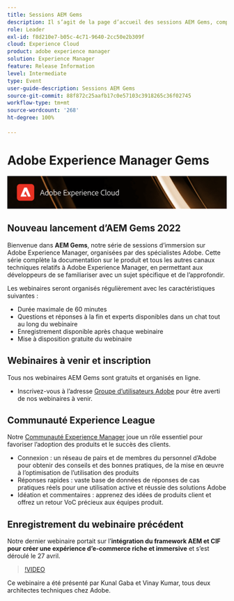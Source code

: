 ```yaml
---
title: Sessions AEM Gems
description: Il s’agit de la page d’accueil des sessions AEM Gems, comprenant des informations sur la série de webinaires et des informations d’inscription pour les webinaires précédents et à venir.
role: Leader
exl-id: f8d210e7-b05c-4c71-9640-2cc50e2b309f
cloud: Experience Cloud
product: adobe experience manager
solution: Experience Manager
feature: Release Information
level: Intermediate
type: Event
user-guide-description: Sessions AEM Gems
source-git-commit: 88f872c25aafb17c0e57103c3918265c36f02745
workflow-type: tm+mt
source-wordcount: '268'
ht-degree: 100%

---
```


# Adobe Experience Manager Gems

<img alt="Expériences numériques" src="./assets/ADX_Gems.png"/>

## Nouveau lancement d’AEM Gems 2022

Bienvenue dans **AEM Gems**, notre série de sessions d’immersion sur Adobe Experience Manager, organisées par des spécialistes Adobe. Cette série complète la documentation sur le produit et tous les autres canaux techniques relatifs à Adobe Experience Manager, en permettant aux développeurs de se familiariser avec un sujet spécifique et de l’approfondir.

Les webinaires seront organisés régulièrement avec les caractéristiques suivantes :

* Durée maximale de 60 minutes
* Questions et réponses à la fin et experts disponibles dans un chat tout au long du webinaire
* Enregistrement disponible après chaque webinaire
* Mise à disposition gratuite du webinaire

## Webinaires à venir et inscription

Tous nos webinaires AEM Gems sont gratuits et organisés en ligne.
* Inscrivez-vous à l’adresse [Groupe d’utilisateurs Adobe](https://aem-augs.adobe.com/) pour être averti de nos webinaires à venir.

## Communauté Experience League

Notre [Communauté Experience Manager](https://experienceleaguecommunities.adobe.com/t5/adobe-experience-manager/ct-p/adobe-experience-manager-community?profile.language=fr) joue un rôle essentiel pour favoriser l’adoption des produits et le succès des clients.

* Connexion : un réseau de pairs et de membres du personnel d’Adobe pour obtenir des conseils et des bonnes pratiques, de la mise en œuvre à l’optimisation de l’utilisation des produits
* Réponses rapides : vaste base de données de réponses de cas pratiques réels pour une utilisation active et réussie des solutions Adobe
* Idéation et commentaires : apprenez des idées de produits client et offrez un retour VoC précieux aux équipes produit.

## Enregistrement du webinaire précédent

Notre dernier webinaire portait sur l’**intégration du framework AEM et CIF pour créer une expérience d’e-commerce riche et immersive** et s’est déroulé le 27 avril.

>[!VIDEO](https://video.tv.adobe.com/v/342565/?quality=12&learn=on)

Ce webinaire a été présenté par Kunal Gaba et Vinay Kumar, tous deux architectes techniques chez Adobe.
